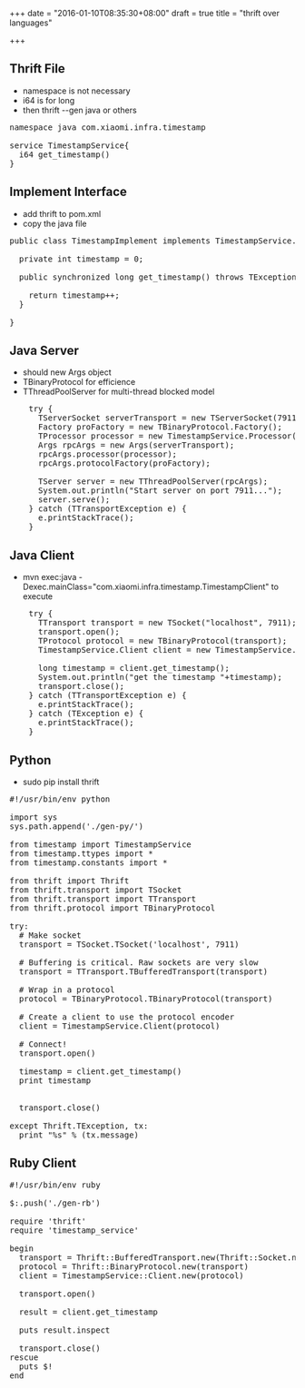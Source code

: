 +++
date = "2016-01-10T08:35:30+08:00"
draft = true
title = "thrift over languages"

+++



## Thrift File

* namespace is not necessary
* i64 is for long
* then thrift --gen java or others

<pre>
namespace java com.xiaomi.infra.timestamp

service TimestampService{
  i64 get_timestamp()
}
</pre>

## Implement Interface

* add thrift to pom.xml
* copy the java file

<pre>
public class TimestampImplement implements TimestampService.Iface{
  
  private int timestamp = 0;

  public synchronized long get_timestamp() throws TException {

    return timestamp++;
  }

}
</pre>

## Java Server

* should new Args object
* TBinaryProtocol for efficience
* TThreadPoolServer for multi-thread blocked model

<pre>
    try {
      TServerSocket serverTransport = new TServerSocket(7911);
      Factory proFactory = new TBinaryProtocol.Factory();
      TProcessor processor = new TimestampService.Processor(new TimestampImplement());
      Args rpcArgs = new Args(serverTransport);
      rpcArgs.processor(processor);
      rpcArgs.protocolFactory(proFactory);
      
      TServer server = new TThreadPoolServer(rpcArgs);
      System.out.println("Start server on port 7911...");
      server.serve();
    } catch (TTransportException e) {
      e.printStackTrace();
    }
</pre>

## Java Client 

* mvn exec:java -Dexec.mainClass="com.xiaomi.infra.timestamp.TimestampClient" to execute

<pre>
    try {
      TTransport transport = new TSocket("localhost", 7911);
      transport.open();
      TProtocol protocol = new TBinaryProtocol(transport);
      TimestampService.Client client = new TimestampService.Client(protocol);
      
      long timestamp = client.get_timestamp();
      System.out.println("get the timestamp "+timestamp);
      transport.close();
    } catch (TTransportException e) {
      e.printStackTrace();
    } catch (TException e) {
      e.printStackTrace();
    }
</pre>

## Python

* sudo pip install thrift

<pre>
#!/usr/bin/env python                                                                          

import sys
sys.path.append('./gen-py/')

from timestamp import TimestampService
from timestamp.ttypes import *
from timestamp.constants import *

from thrift import Thrift
from thrift.transport import TSocket
from thrift.transport import TTransport
from thrift.protocol import TBinaryProtocol

try:
  # Make socket                                                                                
  transport = TSocket.TSocket('localhost', 7911)

  # Buffering is critical. Raw sockets are very slow                                           
  transport = TTransport.TBufferedTransport(transport)

  # Wrap in a protocol                                                                         
  protocol = TBinaryProtocol.TBinaryProtocol(transport)

  # Create a client to use the protocol encoder                                                
  client = TimestampService.Client(protocol)

  # Connect!                                                                                   
  transport.open()

  timestamp = client.get_timestamp()
  print timestamp


  transport.close()

except Thrift.TException, tx:
  print "%s" % (tx.message)
</pre>

## Ruby Client

<pre>
#!/usr/bin/env ruby                                                                            

$:.push('./gen-rb')

require 'thrift'
require 'timestamp_service'

begin
  transport = Thrift::BufferedTransport.new(Thrift::Socket.new('localhost', 7911))
  protocol = Thrift::BinaryProtocol.new(transport)
  client = TimestampService::Client.new(protocol)

  transport.open()

  result = client.get_timestamp

  puts result.inspect

  transport.close()
rescue
  puts $!
end
</pre>
